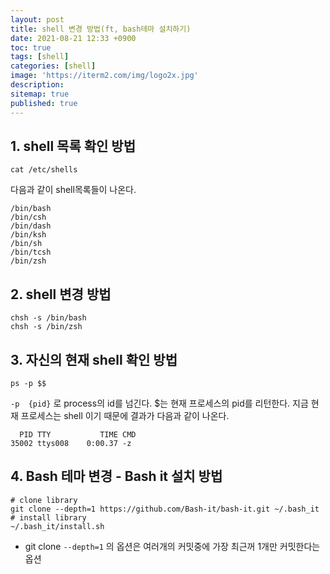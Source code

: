 ```yaml
---
layout: post
title: shell 변경 방법(ft, bash테마 설치하기)
date: 2021-08-21 12:33 +0900
toc: true
tags: [shell]
categories: [shell]
image: 'https://iterm2.com/img/logo2x.jpg'
description: 
sitemap: true
published: true
---
```

## 1. shell 목록 확인 방법

```shell
cat /etc/shells
```

다음과 같이 shell목록들이 나온다.
```
/bin/bash
/bin/csh
/bin/dash
/bin/ksh
/bin/sh
/bin/tcsh
/bin/zsh
```



## 2. shell 변경 방법 

```shell
chsh -s /bin/bash
chsh -s /bin/zsh
```



## 3. 자신의 현재 shell 확인 방법

```shell
ps -p $$
```

`-p  {pid}` 로 process의 id를 넘긴다. $는 현재 프로세스의 pid를 리턴한다. 지금 현재 프로세스는 shell 이기 때문에 결과가 다음과 같이 나온다. 

```shell
  PID TTY           TIME CMD
35002 ttys008    0:00.37 -z
```



## 4. Bash 테마 변경 - Bash it 설치 방법

```shell
# clone library
git clone --depth=1 https://github.com/Bash-it/bash-it.git ~/.bash_it
# install library
~/.bash_it/install.sh
```

- git clone `--depth=1`  의 옵션은 여러개의 커밋중에 가장 최근꺼 1개만 커밋한다는 옵션